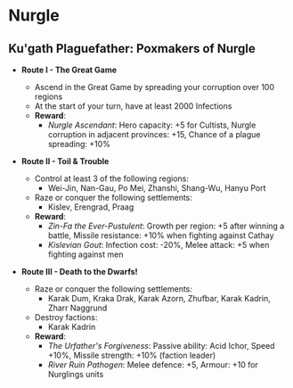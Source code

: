 # Nurgle

## Ku'gath Plaguefather: Poxmakers of Nurgle

* **Route I - The Great Game**
  * Ascend in the Great Game by spreading your corruption over 100 regions
  * At the start of your turn, have at least 2000 Infections
  * **Reward**:
    * _Nurgle Ascendant_: Hero capacity: +5 for Cultists, Nurgle corruption in adjacent provinces: +15, Chance of a 
    plague spreading: +10%

* **Route II - Toil & Trouble**
  * Control at least 3 of the following regions:
    * Wei-Jin, Nan-Gau, Po Mei, Zhanshi, Shang-Wu, Hanyu Port
  * Raze or conquer the following settlements:
    * Kislev, Erengrad, Praag
  * **Reward**:
    * _Zin-Fa the Ever-Pustulent_: Growth per region: +5 after winning a battle, Missile resistance: +10% when fighting 
    against Cathay
    * _Kislevian Gout_: Infection cost: -20%, Melee attack: +5 when fighting against men

* **Route III - Death to the Dwarfs!**
  * Raze or conquer the following settlements:
    * Karak Dum, Kraka Drak, Karak Azorn, Zhufbar, Karak Kadrin, Zharr Naggrund
  * Destroy factions:
    * Karak Kadrin
  * **Reward**:
    * _The Urfather's Forgiveness_: Passive ability: Acid Ichor, Speed +10%, Missile strength: +10% (faction leader)
    * _River Ruin Pathogen_: Melee defence: +5, Armour: +10 for Nurglings units